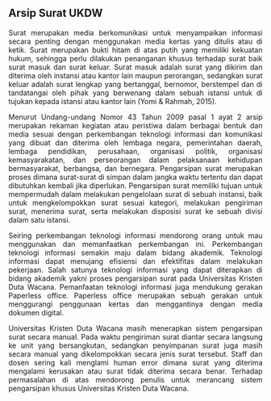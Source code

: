 ## Arsip Surat UKDW

<p align="justify">Surat merupakan media berkomunikasi untuk menyampaikan informasi secara penting dengan menggunakan media kertas yang ditulis atau di ketik. Surat merupakan bukti hitam di atas putih yang memiliki kekuatan hukum, sehingga perlu dilakukan penanganan khusus terhadap surat baik surat masuk dan surat keluar. Surat masuk adalah surat yang dikirim dan diterima oleh instansi atau kantor lain maupun perorangan, sedangkan surat keluar adalah surat lengkap yang bertanggal, bernomor, berstempel dan di tandatangai oleh pihak yang berwenang dalam sebuah istansi untuk di tujukan kepada istansi atau kantor lain (Yomi & Rahmah, 2015).</p>

<p align="justify">Menurut Undang-undang Nomor 43 Tahun 2009 pasal 1 ayat 2 arsip merupakan rekaman kegiatan atau peristiwa dalam berbagai bentuk dan media sesuai dengan perkembangan teknologi informasi dan komunikasi yang dibuat dan diterima oleh lembaga negara, pemerintahan daerah, lembaga pendidikan, perusahaan, organisasi politik, organisasi kemasyarakatan, dan perseorangan dalam pelaksanaan kehidupan bermasyarakat, berbangsa, dan bernegara. Pengarsipan surat merupakan proses dimana surat-surat di simpan dalam jangka waktu tertentu dan dapat dibutuhkan kembali jika diperlukan. Pengarsipan surat memiliki tujuan untuk mempermudah dalam melakukan pengelolaan surat di sebuah instansi, baik untuk mengkelompokkan surat sesuai kategori, melakukan pengiriman surat, menerima surat, serta melakukan disposisi surat ke sebuah divisi dalam satu istansi.</p>

<p align="justify">Seiring perkembangan teknologi informasi mendorong orang untuk mau menggunakan dan memanfaatkan perkembangan ini. Perkembangan teknologi informasi semakin maju dalam bidang akademik. Teknologi informasi dapat menujang efisiensi dan efektifitas dalam melakukan pekerjaan. Salah satunya teknologi informasi yang dapat diterapkan di bidang akademik yakni proses pengarsipan surat pada Universitas Kristen Duta Wacana. Pemanfaatan teknologi informasi juga mendukung gerakan Paperless office. Paperless office merupakan sebuah gerakan untuk menggurangi penggunaan kertas dan menggantinya dengan media dokumen digital.</p>

<p align="justify">Universitas Kristen Duta Wacana masih menerapkan sistem pengarsipan surat secara manual. Pada waktu pengiriman surat diantar secara langsung ke unit yang bersangkutan, sedangkan penyimpanan surat juga masih secara manual yang dikelompokkan secara jenis surat tersebut. Staff dan dosen sering kali menglami human error dimana surat yang diterima mengalami kerusakan atau surat tidak diterima secara benar. Terhadap permasalahan di atas mendorong penulis untuk merancang sistem pengarsipan khusus Universitas Kristen Duta Wacana.</p>